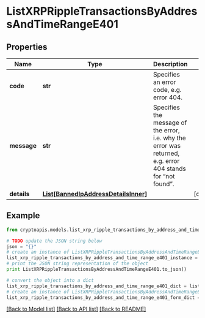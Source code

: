 # ListXRPRippleTransactionsByAddressAndTimeRangeE401


## Properties
Name | Type | Description | Notes
------------ | ------------- | ------------- | -------------
**code** | **str** | Specifies an error code, e.g. error 404. | 
**message** | **str** | Specifies the message of the error, i.e. why the error was returned, e.g. error 404 stands for “not found”. | 
**details** | [**List[BannedIpAddressDetailsInner]**](BannedIpAddressDetailsInner.md) |  | [optional] 

## Example

```python
from cryptoapis.models.list_xrp_ripple_transactions_by_address_and_time_range_e401 import ListXRPRippleTransactionsByAddressAndTimeRangeE401

# TODO update the JSON string below
json = "{}"
# create an instance of ListXRPRippleTransactionsByAddressAndTimeRangeE401 from a JSON string
list_xrp_ripple_transactions_by_address_and_time_range_e401_instance = ListXRPRippleTransactionsByAddressAndTimeRangeE401.from_json(json)
# print the JSON string representation of the object
print ListXRPRippleTransactionsByAddressAndTimeRangeE401.to_json()

# convert the object into a dict
list_xrp_ripple_transactions_by_address_and_time_range_e401_dict = list_xrp_ripple_transactions_by_address_and_time_range_e401_instance.to_dict()
# create an instance of ListXRPRippleTransactionsByAddressAndTimeRangeE401 from a dict
list_xrp_ripple_transactions_by_address_and_time_range_e401_form_dict = list_xrp_ripple_transactions_by_address_and_time_range_e401.from_dict(list_xrp_ripple_transactions_by_address_and_time_range_e401_dict)
```
[[Back to Model list]](../README.md#documentation-for-models) [[Back to API list]](../README.md#documentation-for-api-endpoints) [[Back to README]](../README.md)


